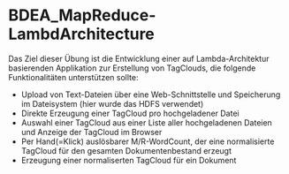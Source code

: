 # BDEA_MapReduce-LambdArchitecture
Das Ziel dieser Übung ist die Entwicklung einer auf Lambda-Architektur basierenden Applikation zur Erstellung von TagClouds, die 
folgende Funktionalitäten unterstützen sollte:

- Upload von Text-Dateien über eine Web-Schnittstelle und Speicherung im Dateisystem (hier wurde das HDFS verwendet)
- Direkte Erzeugung einer TagCloud pro hochgeladener Datei
- Auswahl einer TagCloud aus einer Liste aller hochgeladenen Dateien und Anzeige der TagCloud im Browser
- Per Hand(=Klick) auslösbarer M/R-WordCount, der eine normalisierte TagCloud für den gesamten Dokumentenbestand erzeugt
- Erzeugung einer normaliserten TagCloud für ein Dokument

